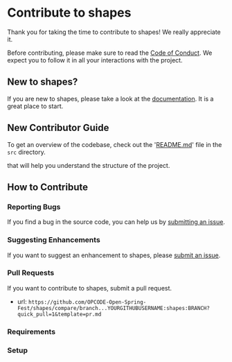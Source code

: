 # Contribute to shapes

Thank you for taking the time to contribute to shapes! We really appreciate it. 

Before contributing, please make sure to read the [Code of Conduct](../../CODE_OF_CONDUCT.md). We expect you to follow it in all your interactions with the project.

## New to shapes?

If you are new to shapes, please take a look at the [documentation](./Project_Tour.md). It is a great place to start.

## New Contributor Guide

To get an overview of the codebase, check out the '[README.md](../src/README.md)' file in the `src` directory.

that will help you understand the structure of the project.

## How to Contribute

### Reporting Bugs

If you find a bug in the source code, you can help us by [submitting an issue](../ISSUE_TEMPLATE/bug_report.yaml).

### Suggesting Enhancements

If you want to suggest an enhancement to shapes, please [submit an issue](../ISSUE_TEMPLATE/feature_request.yaml).

### Pull Requests

If you want to contribute to shapes, submit a pull request.

- url: `https://github.com/OPCODE-Open-Spring-Fest/shapes/compare/branch...YOURGITHUBUSERNAME:shapes:BRANCH?quick_pull=1&template=pr.md`
  
### Requirements


### Setup

